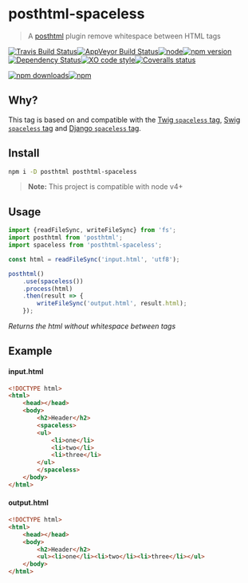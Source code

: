 # posthtml-spaceless

> A [posthtml](https://github.com/posthtml) plugin remove whitespace between HTML tags

[![Travis Build Status](https://img.shields.io/travis/GitScrum/posthtml-spaceless.svg?style=flat-square&label=unix)](https://travis-ci.org/GitScrum/posthtml-spaceless)[![AppVeyor Build Status](https://img.shields.io/appveyor/ci/GitScrum/posthtml-spaceless.svg?style=flat-square&label=windows)](https://ci.appveyor.com/project/GitScrum/posthtml-spaceless)[![node](https://img.shields.io/node/v/post-sequence.svg?maxAge=2592000&style=flat-square)]()[![npm version](https://img.shields.io/npm/v/posthtml-spaceless.svg?style=flat-square)](https://www.npmjs.com/package/posthtml-spaceless)[![Dependency Status](https://david-dm.org/gitscrum/posthtml-spaceless.svg?style=flat-square)](https://david-dm.org/GitScrum/posthtml-spaceless)[![XO code style](https://img.shields.io/badge/code_style-XO-5ed9c7.svg?style=flat-square)](https://github.com/sindresorhus/xo)[![Coveralls status](https://img.shields.io/coveralls/GitScrum/posthtml-spaceless.svg?style=flat-square)](https://coveralls.io/r/GitScrum/posthtml-spaceless)

[![npm downloads](https://img.shields.io/npm/dm/posthtml-spaceless.svg?style=flat-square)](https://www.npmjs.com/package/posthtml-spaceless)[![npm](https://img.shields.io/npm/dt/posthtml-spaceless.svg?style=flat-square)](https://www.npmjs.com/package/posthtml-spaceless)

## Why?
This tag is based on and compatible with the [Twig `spaceless` tag](http://twig.sensiolabs.org/doc/tags/spaceless.html), [Swig `spaceless` tag](https://voorhoede.github.io/swig/docs/tags/#spaceless) and [Django `spaceless` tag](https://docs.djangoproject.com/en/dev/ref/templates/builtins/#spaceless).

## Install

```bash
npm i -D posthtml posthtml-spaceless
```

> **Note:** This project is compatible with node v4+

## Usage

```js
import {readFileSync, writeFileSync} from 'fs';
import posthtml from 'posthtml';
import spaceless from 'posthtml-spaceless';

const html = readFileSync('input.html', 'utf8');

posthtml()
    .use(spaceless())
    .process(html)
    .then(result => {
        writeFileSync('output.html', result.html);
    });

```
*Returns the html without whitespace between tags*

## Example

#### input.html
```html
<!DOCTYPE html>
<html>
    <head></head>
    <body>
        <h2>Header</h2>
        <spaceless>
        <ul>
            <li>one</li>
            <li>two</li>
            <li>three</li>
        </ul>
        </spaceless>
    </body>
</html>
```

#### output.html
```html
<!DOCTYPE html>
<html>
    <head></head>
    <body>
        <h2>Header</h2>
        <ul><li>one</li><li>two</li><li>three</li></ul>
    </body>
</html>
```
